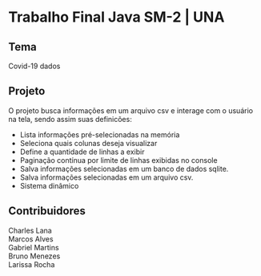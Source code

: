 # Trabalho Final Java SM-2 | UNA

## Tema
Covid-19 dados

## Projeto
O projeto busca informações em um arquivo csv e interage com o usuário na tela, sendo assim suas definicões:
- Lista informações pré-selecionadas na memória
- Seleciona quais colunas deseja visualizar
- Define a quantidade de linhas a exibir
- Paginação contínua por limite de linhas exibidas no console
- Salva informações selecionadas em um banco de dados sqlite.
- Salva informações selecionadas em um arquivo csv.
- Sistema dinâmico

## Contribuidores
Charles Lana<br/>
Marcos Alves<br/>
Gabriel Martins<br/>
Bruno Menezes<br/>
Larissa Rocha
